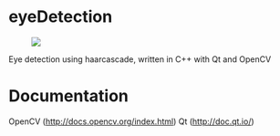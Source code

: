 # eyeDetection
<figure>
  <img src="http://imgur.com/pubJVQs"/>
</figure>
Eye detection using haarcascade, written in C++ with Qt and OpenCV

# Documentation
OpenCV (http://docs.opencv.org/index.html)
Qt (http://doc.qt.io/)